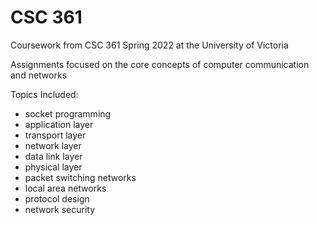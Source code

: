 # CSC 361
Coursework from CSC 361 Spring 2022 at the University of Victoria

Assignments focused on the core concepts of computer communication and networks

Topics Included:
- socket programming
- application layer
- transport layer
- network layer
- data link layer
- physical layer
- packet switching networks
- local area networks
- protocol design
- network security
